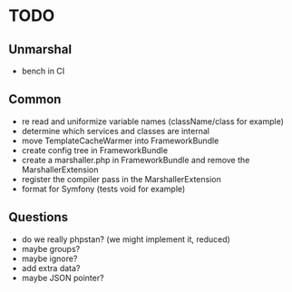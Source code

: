 # TODO

## Unmarshal
- bench in CI

## Common
- re read and uniformize variable names (className/class for example)
- determine which services and classes are internal
- move TemplateCacheWarmer into FrameworkBundle
- create config tree in FrameworkBundle
- create a marshaller.php in FrameworkBundle and remove the MarshallerExtension
- register the compiler pass in the MarshallerExtension
- format for Symfony (tests void for example)

## Questions
- do we really phpstan? (we might implement it, reduced)
- maybe groups?
- maybe ignore?
- add extra data?
- maybe JSON pointer?
